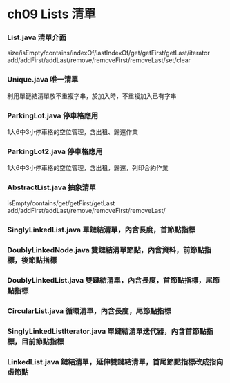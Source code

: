 # ch09 Lists 清單
### List.java 清單介面
  size/isEmpty/contains/indexOf/lastIndexOf/get/getFirst/getLast/iterator  
  add/addFirst/addLast/remove/removeFirst/removeLast/set/clear
### Unique.java 唯一清單
  利用單鏈結清單放不重複字串，於加入時，不重複加入已有字串
### ParkingLot.java  停車格應用
  1大6中3小停車格的空位管理，含出租、歸還作業
### ParkingLot2.java  停車格應用
  1大6中3小停車格的空位管理，含出租，歸還，列印合約作業
### AbstractList.java 抽象清單
  isEmpty/contains/get/getFirst/getLast  
  add/addFirst/addLast/remove/removeFirst/removeLast/
### SinglyLinkedList.java 單鏈結清單，內含長度，首節點指標
### DoublyLinkedNode.java 雙鏈結清單節點，內含資料，前節點指標，後節點指標
### DoublyLinkedList.java 雙鏈結清單，內含長度，首節點指標，尾節點指標
### CircularList.java 循環清單，內含長度，尾節點指標
### SinglyLinkedListIterator.java 單鏈結清單迭代器，內含首節點指標，目前節點指標
### LinkedList.java 鏈結清單，延伸雙鏈結清單，首尾節點指標改成指向虛節點
